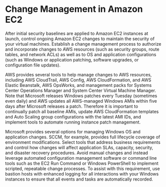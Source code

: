# Change Management in Amazon EC2<a name="change-management"></a>

After initial security baselines are applied to Amazon EC2 instances at launch, control ongoing Amazon EC2 changes to maintain the security of your virtual machines\. Establish a change management process to authorize and incorporate changes to AWS resources \(such as security groups, route tables, and network ACLs\) as well as to OS and application configurations \(such as Windows or application patching, software upgrades, or configuration file updates\)\.

AWS provides several tools to help manage changes to AWS resources, including AWS CloudTrail, AWS Config, AWS CloudFormation, and AWS Elastic Beanstalk, AWS OpsWorks, and management packs for Systems Center Operations Manager and System Center Virtual Machine Manager\. Note that Microsoft releases Windows patches every Tuesday \(sometimes even daily\) and AWS updates all AWS\-managed Windows AMIs within five days after Microsoft releases a patch\. Therefore it is important to continually patch all baseline AMIs, update AWS CloudFormation templates and Auto Scaling group configurations with the latest AMI IDs, and implement tools to automate running instance patch management\.

Microsoft provides several options for managing Windows OS and application changes\. SCCM, for example, provides full lifecycle coverage of environment modifications\. Select tools that address business requirements and control how changes will affect application SLAs, capacity, security, and disaster recovery procedures\. Avoid manual changes and instead leverage automated configuration management software or command line tools such as the EC2 Run Command or Windows PowerShell to implement scripted, repeatable change processes\. To assist with this requirement, use bastion hosts with enhanced logging for all interactions with your Windows instances to ensure that all events and tasks are automatically recorded\.